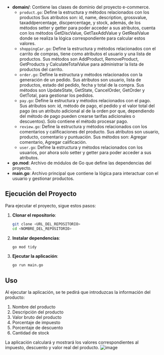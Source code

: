 

- **domain/**: Contiene las clases de dominio del proyecto e-commerce.
  - `product.go`: Define la estructura y métodos relacionados con los productos Sus atributos son: id, name, description, grossvalue, taxaddpercentage, discpercentage, y stock, además, de los métodos setter y getter para poder acceder a sus atributos, cuenta con los métodos GetDiscValue, GetTaxAddValue y GetRealValue donde se realiza la lógica correspondiente para calcular estos valores.
  - `shoppingCar.go`: Define la estructura y métodos relacionados con el carrito de compras, tiene como atributos el usuario y una lista de productos. Sus métodos son AddProduct, RemoveProduct, GetProducts y CalculateTotalValue para administrar la lista de productos del carrito.
   - `order.go`: Define la estructura y métodos relacionados con la generación de un pedido. Sus atributos son usuario, lista de productos, estado del pedido, fecha y total de la compra. Sus métodos son UpdateState, GetState, CancelOrder, GetOrder y GetTotal, para gestionar los pedidos.
   - `pay.go`: Define la estructura y métodos relacionados con el pago. Sus atributos son: id, método de pago, el pedido y el valor total del pago (es un atributo adicional al de la orden por que, dependiendo del método de pago pueden crearse tarifas adicionales o descuentos). Solo contiene el método procesar pago.
   - `review.go`: Define la estructura y métodos relacionados con los comentarios y calificaciones del producto. Sus atributos son usuario,  producto, comentario y puntuación. Sus métodos son: Agregar comentario, Agregar calificación.
  - `user.go`: Define la estructura y métodos relacionados con los usuarios, por ahora solo setter y getter para poder acceder a sus atributos.
- **go.mod**: Archivo de módulos de Go que define las dependencias del proyecto.
- **main.go**: Archivo principal que contiene la lógica para interactuar con el usuario y gestionar productos.

## Ejecución del Proyecto

Para ejecutar el proyecto, sigue estos pasos:

1. **Clonar el repositorio**:
    ```sh
    git clone <URL_DEL_REPOSITORIO>
    cd <NOMBRE_DEL_REPOSITORIO>
    ```

2. **Instalar dependencias**:
    ```sh
    go mod tidy
    ```

3. **Ejecutar la aplicación**:
    ```sh
    go run main.go
    ```

## Uso

Al ejecutar la aplicación, se te pedirá que introduzcas la información del producto:

1. Nombre del producto
2. Descripción del producto
3. Valor bruto del producto
4. Porcentaje de impuesto
5. Porcentaje de descuento
6. Cantidad de stock

La aplicación calculará y mostrará los valores correspondientes al impuesto, descuento y valor real del producto.
![image](https://github.com/user-attachments/assets/b29bdb03-002b-4b4c-92da-69253e3ecd37)

